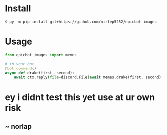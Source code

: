 # Install

```
$ py -m pip install git+https://github.com/nirlep5252/epicbot-images
```

# Usage

```py
from epicbot_images import memes

# in your bot
@bot.command()
async def drake(first, second):
    await ctx.reply(file=discord.File(await memes.drake(first, second), filename='drake.png'))
```

# ey i didnt test this yet use at ur own risk 
## ~ norlap